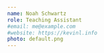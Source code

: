 ```yaml
---
name: Noah Schwartz
role: Teaching Assistant
#email: me@example.com
#website: https://kevinl.info
photo: default.png
---
```

